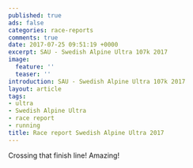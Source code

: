 ```yaml
---
published: true
ads: false
categories: race-reports
comments: true
date: 2017-07-25 09:51:19 +0000
excerpt: SAU - Swedish Alpine Ultra 107k 2017
image:
  feature: ''
  teaser: ''
introduction: SAU - Swedish Alpine Ultra 107k 2017
layout: article
tags:
- ultra
- Swedish Alpine Ultra
- race report
- running
title: Race report Swedish Alpine Ultra 2017
---
```



Crossing that finish line! Amazing!
